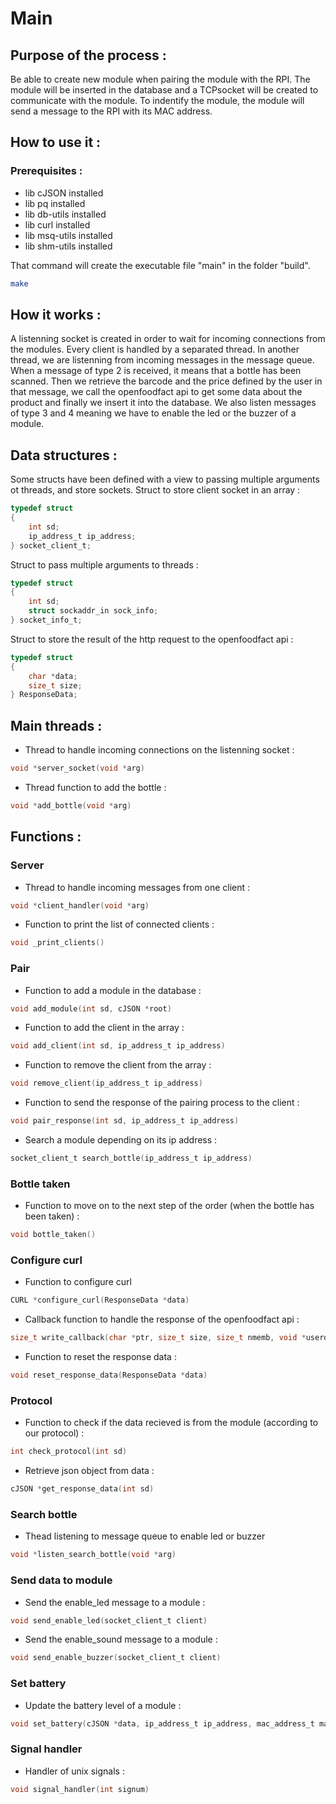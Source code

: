 # Main

## Purpose of the process :

Be able to create new module when pairing the module with the RPI. The module will be inserted in the database and a TCPsocket will be created to communicate with the module. To indentify the module, the module will send a message to the RPI with its MAC address.

## How to use it :

### Prerequisites :

- lib cJSON installed
- lib pq installed
- lib db-utils installed
- lib curl installed
- lib msq-utils installed
- lib shm-utils installed

That command will create the executable file "main" in the folder "build".

```bash
make
```

## How it works :

A listenning socket is created in order to wait for incoming connections from the modules. Every client is handled by a separated thread.
In another thread, we are listenning from incoming messages in the message queue. When a message of type 2 is received, it means that a bottle has been scanned. Then we retrieve the barcode and the price defined by the user in that message, we call the openfoodfact api to get some data about the product and finally we insert it into the database. We also listen messages of type 3 and 4 meaning we have to enable the led or the buzzer of a module.

## Data structures :

Some structs have been defined with a view to passing multiple arguments ot threads, and store sockets.
Struct to store client socket in an array :

```c
typedef struct
{
    int sd;
    ip_address_t ip_address;
} socket_client_t;
```

Struct to pass multiple arguments to threads :

```c
typedef struct
{
    int sd;
    struct sockaddr_in sock_info;
} socket_info_t;
```

Struct to store the result of the http request to the openfoodfact api :

```c
typedef struct
{
    char *data;
    size_t size;
} ResponseData;
```

## Main threads :

- Thread to handle incoming connections on the listenning socket :

```c
void *server_socket(void *arg)
```

- Thread function to add the bottle :

```c
void *add_bottle(void *arg)
```

## Functions :

### Server

- Thread to handle incoming messages from one client :

```c
void *client_handler(void *arg)
```

- Function to print the list of connected clients :

```c
void _print_clients()
```

### Pair

- Function to add a module in the database :

```c
void add_module(int sd, cJSON *root)
```

- Function to add the client in the array :

```c
void add_client(int sd, ip_address_t ip_address)
```

- Function to remove the client from the array :

```c
void remove_client(ip_address_t ip_address)
```

- Function to send the response of the pairing process to the client :

```c
void pair_response(int sd, ip_address_t ip_address)
```

- Search a module depending on its ip address :

```c
socket_client_t search_bottle(ip_address_t ip_address)
```

### Bottle taken

- Function to move on to the next step of the order (when the bottle has been taken) :

```c
void bottle_taken()
```

### Configure curl

- Function to configure curl

```c
CURL *configure_curl(ResponseData *data)
```

- Callback function to handle the response of the openfoodfact api :

```c
size_t write_callback(char *ptr, size_t size, size_t nmemb, void *userdata)
```

- Function to reset the response data :

```c
void reset_response_data(ResponseData *data)
```

### Protocol

- Function to check if the data recieved is from the module (according to our protocol) :

```c
int check_protocol(int sd)
```

- Retrieve json object from data :

```c
cJSON *get_response_data(int sd)
```

### Search bottle

- Thead listening to message queue to enable led or buzzer

```c
void *listen_search_bottle(void *arg)
```

### Send data to module

- Send the enable_led message to a module :

```c
void send_enable_led(socket_client_t client)
```

- Send the enable_sound message to a module :

```c
void send_enable_buzzer(socket_client_t client)
```

### Set battery

- Update the battery level of a module :

```c
void set_battery(cJSON *data, ip_address_t ip_address, mac_address_t mac_address)
```

### Signal handler

- Handler of unix signals :

```c
void signal_handler(int signum)
```
